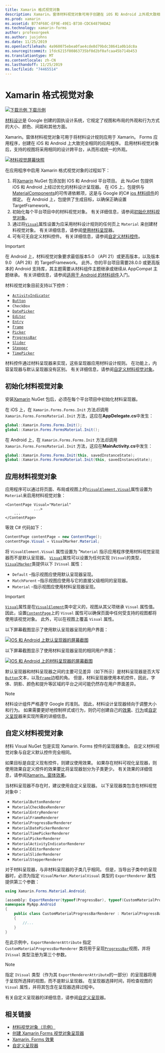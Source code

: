 ```yaml
---
title: Xamarin 格式视觉对象
description: Xamarin。窗体材料视觉对象可用于创建在 iOS 和 Android 上外观大致相同的 Xamarin 应用程序。
ms.prod: xamarin
ms.assetid: B774F68C-EF9E-49E1-B738-CDC64879ADA2
ms.technology: xamarin-forms
author: profexorgeek
ms.author: jusjohns
ms.date: 11/25/2019
ms.openlocfilehash: 4a960075ebea0fae4cde8d79bdc38641a0b1dc8a
ms.sourcegitcommit: 1fdc6215f00863735bf0d2bf0afcaa45b714b453
ms.translationtype: MT
ms.contentlocale: zh-CN
ms.lasthandoff: 11/25/2019
ms.locfileid: "74465514"
---
```

# <a name="xamarinforms-material-visual"></a>Xamarin 格式视觉对象

[![下载示例](~/media/shared/download.png) 下载示例](https://docs.microsoft.com/samples/xamarin/xamarin-forms-samples/userinterface-visualdemos)

[材料设计](https://material.io)是 Google 创建的固执设计系统，它规定了视图和布局的外观和行为方式的大小、颜色、间距和其他方面。

Xamarin。窗体材料视觉对象可用于将材料设计规则应用于 Xamarin。 Forms 应用程序，创建在 iOS 和 Android 上大致完全相同的应用程序。 启用材料视觉对象后，支持的视图将采用相同的设计跨平台，从而形成统一的外观。

[![材料视觉屏幕快照](material-visual-images/material-visual-cropped.png)](material-visual-images/material-visual.png#lightbox)

在应用程序中启用 Xamarin 格式视觉对象的过程如下：

1. 将[Xamarin](https://www.nuget.org/packages/Xamarin.Forms.Visual.Material/) NuGet 包添加到 IOS 和 Android 平台项目。 此 NuGet 包提供 iOS 和 Android 上经过优化的材料设计呈现器。 在 iOS 上，包提供与[MaterialComponents](https://www.nuget.org/packages/Xamarin.iOS.MaterialComponents)的可传递依赖项，这是与 Google 的C# [ios 材料组件](https://material.io/develop/ios/)的绑定。 在 Android 上，包提供了生成目标，以确保正确设置 TargetFramework。
1. 初始化每个平台项目中的材料视觉对象。 有关详细信息，请参阅[初始化材料视觉对象](#initialize-material-visual)。
1. 通过将[`Visual`](xref:Xamarin.Forms.VisualElement.Visual)属性设置为应采用材料设计规则的任何页上 `Material` 来创建材料视觉对象。 有关详细信息，请参阅[使用材料呈现](#apply-material-visual)器。
1. 可有可无自定义材料控件。 有关详细信息，请参阅[自定义材料控件](#customize-material-visual)。

> [!IMPORTANT]
> 在 Android 上，材料视觉对象要求最低版本5.0 （API 21）或更高版本，以及版本9.0 （API 28）的 TargetFramework。 此外，你的平台项目需要28.0.0 或更高版本的 Android 支持库，其主题需要从材料组件主题继承或继续从 AppCompat 主题继承。 有关详细信息，请参阅[适用于 Android 的材料组件](https://github.com/material-components/material-components-android/blob/master/docs/getting-started.md)入门。

材料视觉对象目前支持以下控件：

- [`ActivityIndicator`](xref:Xamarin.Forms.ActivityIndicator)
- [`Button`](xref:Xamarin.Forms.Button)
- `CheckBox`
- [`DatePicker`](xref:Xamarin.Forms.DatePicker)
- [`Editor`](xref:Xamarin.Forms.Editor)
- [`Entry`](xref:Xamarin.Forms.Entry)
- [`Frame`](xref:Xamarin.Forms.Frame)
- [`Picker`](xref:Xamarin.Forms.Picker)
- [`ProgressBar`](xref:Xamarin.Forms.ProgressBar)
- [`Slider`](xref:Xamarin.Forms.Slider)
- [`Stepper`](xref:Xamarin.Forms.Stepper)
- [`TimePicker`](xref:Xamarin.Forms.TimePicker)

材料控件通过材料呈现器来实现，这些呈现器应用材料设计规则。 在功能上，内容呈现器与默认呈现器没有区别。 有关详细信息，请参阅[自定义材料视觉对象](#customize-material-visual)。

## <a name="initialize-material-visual"></a>初始化材料视觉对象

安装[Xamarin](https://www.nuget.org/packages/Xamarin.Forms.Visual.Material/) NuGet 包后，必须在每个平台项目中初始化材料呈现器。

在 iOS 上，在 `Xamarin.Forms.Forms.Init` 方法*后*调用 `Xamarin.Forms.FormsMaterial.Init` 方法，这应在**AppDelegate.cs**中发生：

```csharp
global::Xamarin.Forms.Forms.Init();
global::Xamarin.Forms.FormsMaterial.Init();
```

在 Android 上，在 `Xamarin.Forms.Forms.Init` 方法*后*调用 `Xamarin.Forms.FormsMaterial.Init` 方法，这应在**MainActivity.cs**中发生：

```csharp
global::Xamarin.Forms.Forms.Init(this, savedInstanceState);
global::Xamarin.Forms.FormsMaterial.Init(this, savedInstanceState);
```

## <a name="apply-material-visual"></a>应用材料视觉对象

应用程序可以通过将页面、布局或视图上的[`VisualElement.Visual`](xref:Xamarin.Forms.VisualElement.Visual)属性设置为 `Material`来启用材料视觉对象：

```xaml
<ContentPage Visual="Material"
             ...>
    ...
</ContentPage>
```

等效 C# 代码如下：

```csharp
ContentPage contentPage = new ContentPage();
contentPage.Visual = VisualMarker.Material;
```

将 `VisualElement.Visual` 属性设置为 "`Material` 指示应用程序使用材料视觉呈现器而不是默认呈现器。 [`Visual`](xref:Xamarin.Forms.VisualElement.Visual)属性可以设置为任何实现 `IVisual`的类型， [`VisualMarker`](xref:Xamarin.Forms.VisualMarker)类提供以下 `IVisual` 属性：

- `Default` –指示视图应使用默认呈现器呈现。
- `MatchParent` –指示视图应使用与它的直接父级相同的呈现器。
- `Material` –指示视图应使用材料呈现器呈现。

> [!IMPORTANT]
> [`Visual`](xref:Xamarin.Forms.VisualElement.Visual)属性是在[`VisualElement`](xref:Xamarin.Forms.VisualElement)类中定义的，视图从其父项继承 `Visual` 属性值。 因此，设置[`ContentPage`](xref:Xamarin.Forms.ContentPage)上的 `Visual` 属性可以确保页面中任何受支持的视图都将使用该视觉对象。 此外，可以在视图上覆盖 `Visual` 属性。

以下屏幕截图显示了使用默认呈现器呈现的用户界面：

[![IOS 和 Android 上默认呈现器的屏幕截图](material-visual-images/default-renderers.png "使用默认呈现器的视图")](material-visual-images/default-renderers-large.png#lightbox)

以下屏幕截图显示了使用材料呈现器呈现的相同用户界面：

[![IOS 和 Android 上的材料呈现器的屏幕截图](material-visual-images/material-renderers.png "使用材料呈现器的视图")](material-visual-images/material-renderers-large.png#lightbox)

默认呈现器和材料呈现器之间的主要可见差异（如下所示）是材料呈现器是否大写[`Button`](xref:Xamarin.Forms.Button)文本，以及[`Frame`](xref:Xamarin.Forms.Frame)边框的角。 但是，材料呈现器使用本机控件，因此，字体、阴影、颜色和提升等区域的平台之间可能仍然存在用户界面差异。

> [!NOTE]
> 材料设计组件严格遵守 Google 的准则。 因此，材料设计呈现器倾向于调整大小和行为。 如果需要更好地控制样式或行为，则仍可创建自己的[效果](~/xamarin-forms/app-fundamentals/effects/index.md)、[行为](~/xamarin-forms/app-fundamentals/behaviors/index.md)或[自定义呈现](~/xamarin-forms/app-fundamentals/custom-renderer/index.md)器来实现所需的详细信息。

## <a name="customize-material-visual"></a>自定义材料视觉对象

材料 Visual NuGet 包是实现 Xamarin. Forms 控件的呈现器集合。 自定义材料视觉对象与自定义默认控件完全相同。

如果目标是自定义现有控件，则建议使用效果。 如果存在材料可视化呈现器，则使用效果自定义控件的效果要比将呈现器划分为子类更少。 有关效果的详细信息，请参阅[Xamarin。窗体效果](~/xamarin-forms/app-fundamentals/effects/index.md)。

当材料呈现器不存在时，建议使用自定义呈现器。 以下呈现器类包含在材料视觉对象中：

- `MaterialButtonRenderer`
- `MaterialCheckBoxRenderer`
- `MaterialEntryRenderer`
- `MaterialFrameRenderer`
- `MaterialProgressBarRenderer`
- `MaterialDatePickerRenderer`
- `MaterialTimePickerRenderer`
- `MaterialPickerRenderer`
- `MaterialActivityIndicatorRenderer`
- `MaterialEditorRenderer`
- `MaterialSliderRenderer`
- `MaterialStepperRenderer`

对于材料呈现器，与非材料呈现器的子类几乎相同。 但是，当导出子类中的呈现器时，必须为指定 `VisualMarker.MaterialVisual` 类型的 `ExportRenderer` 属性提供第三个参数：

```csharp
using Xamarin.Forms.Material.Android;

[assembly: ExportRenderer(typeof(ProgressBar), typeof(CustomMaterialProgressBarRenderer), new[] { typeof(VisualMarker.MaterialVisual) })]
namespace MyApp.Android
{
    public class CustomMaterialProgressBarRenderer : MaterialProgressBarRenderer
    {
        //...
    }
}
```

在此示例中，`ExportRendererAttribute` 指定 `CustomMaterialProgressBarRenderer` 类将用于呈现[`ProgressBar`](xref:Xamarin.Forms.ProgressBar)视图，并将 `IVisual` 类型注册为第三个参数。

> [!NOTE]
> 指定 `IVisual` 类型（作为其 `ExportRendererAttribute`的一部分）的呈现器将用于呈现所选择的视图，而不是默认呈现器。 在呈现器选择时间，将检查视图的 `Visual` 属性，并将其包含在呈现器选择过程中。

有关自定义呈现器的详细信息，请参阅[自定义呈现](~/xamarin-forms/app-fundamentals/custom-renderer/index.md)器。

## <a name="related-links"></a>相关链接

- [材料视觉对象（示例）](https://docs.microsoft.com/samples/xamarin/xamarin-forms-samples/userinterface-visualdemos)
- [创建 Xamarin Forms 视觉对象呈现器](create.md)
- [Xamarin. Forms 效果](~/xamarin-forms/app-fundamentals/effects/index.md)
- [自定义呈现器](~/xamarin-forms/app-fundamentals/custom-renderer/index.md)
